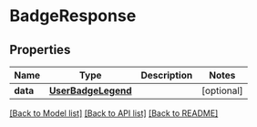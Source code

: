# BadgeResponse

## Properties
Name | Type | Description | Notes
------------ | ------------- | ------------- | -------------
**data** | [**UserBadgeLegend**](UserBadgeLegend.md) |  | [optional] 

[[Back to Model list]](../README.md#documentation-for-models) [[Back to API list]](../README.md#documentation-for-api-endpoints) [[Back to README]](../README.md)

